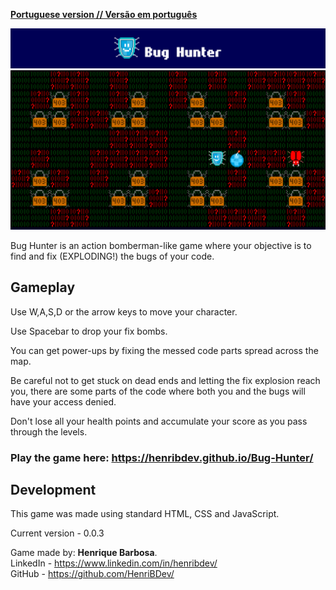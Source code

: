 [**Portuguese version // Versão em português**](README_pt-BR.md)

![Title](media/readme/title.png)
![Gameplay](media/readme/gameplay.png)

Bug Hunter is an action bomberman-like game where your objective is to find and fix (EXPLODING!) the bugs of your code.

## Gameplay

Use W,A,S,D or the arrow keys to move your character.

Use Spacebar to drop your fix bombs.

You can get power-ups by fixing the messed code parts spread across the map.

Be careful not to get stuck on dead ends and letting the fix explosion reach you, there are some parts of the code where both you and the bugs will have your access denied.

Don't lose all your health points and accumulate your score as you pass through the levels.

### Play the game here: https://henribdev.github.io/Bug-Hunter/

## Development

This game was made using standard HTML, CSS and JavaScript.

Current version - 0.0.3

Game made by: <b>Henrique Barbosa</b>.<br>LinkedIn - https://www.linkedin.com/in/henribdev/<br>GitHub - https://github.com/HenriBDev/

